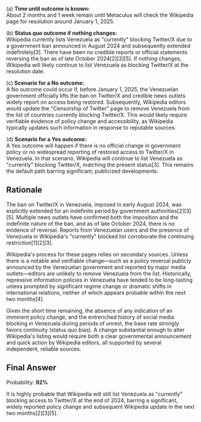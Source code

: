 (a) **Time until outcome is known:**  
About 2 months and 1 week remain until Metaculus will check the Wikipedia page for resolution around January 1, 2025.

(b) **Status quo outcome if nothing changes:**  
Wikipedia currently lists Venezuela as "currently" blocking Twitter/X due to a government ban announced in August 2024 and subsequently extended indefinitely[3]. There have been no credible reports or official statements reversing the ban as of late October 2024[2][3][5]. If nothing changes, Wikipedia will likely continue to list Venezuela as blocking Twitter/X at the resolution date.

(c) **Scenario for a No outcome:**  
A No outcome could occur if, before January 1, 2025, the Venezuelan government officially lifts the ban on Twitter/X and credible news outlets widely report on access being restored. Subsequently, Wikipedia editors would update the "Censorship of Twitter" page to remove Venezuela from the list of countries currently blocking Twitter/X. This would likely require verifiable evidence of policy change and accessibility, as Wikipedia typically updates such information in response to reputable sources.

(d) **Scenario for a Yes outcome:**  
A Yes outcome will happen if there is no official change in government policy or no widespread reporting of restored access to Twitter/X in Venezuela. In that scenario, Wikipedia will continue to list Venezuela as "currently" blocking Twitter/X, matching the present status[3]. This remains the default path barring significant, publicized developments.

## Rationale

The ban on Twitter/X in Venezuela, imposed in early August 2024, was explicitly extended for an indefinite period by government authorities[2][3][5]. Multiple news outlets have confirmed both the imposition and the indefinite nature of the ban, and as of late October 2024, there is no evidence of reversal. Reports from Venezuelan users and the presence of Venezuela in Wikipedia's "currently" blocked list corroborate the continuing restriction[1][2][3].

Wikipedia's process for these pages relies on secondary sources. Unless there is a notable and verifiable change—such as a policy reversal publicly announced by the Venezuelan government and reported by major media outlets—editors are unlikely to remove Venezuela from the list. Historically, repressive information policies in Venezuela have tended to be long-lasting unless prompted by significant regime change or dramatic shifts in international relations, neither of which appears probable within the next two months[4].

Given the short time remaining, the absence of any indication of an imminent policy change, and the entrenched history of social media blocking in Venezuela during periods of unrest, the base rate strongly favors continuity (status quo bias). A change substantial enough to alter Wikipedia's listing would require both a clear governmental announcement and quick action by Wikipedia editors, all supported by several independent, reliable sources.

## Final Answer

Probability: **92%**

It is highly probable that Wikipedia will still list Venezuela as "currently" blocking access to Twitter/X at the end of 2024, barring a significant, widely reported policy change and subsequent Wikipedia update in the next two months[2][3][5].